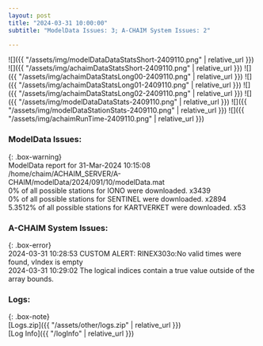 ```yaml
---
layout: post
title: "2024-03-31 10:00:00"
subtitle: "ModelData Issues: 3; A-CHAIM System Issues: 2"

---
```


![]({{ "/assets/img/modelDataDataStatsShort-2409110.png" | relative_url }})
![]({{ "/assets/img/achaimDataStatsShort-2409110.png" | relative_url }})
![]({{ "/assets/img/achaimDataStatsLong00-2409110.png" | relative_url }})
![]({{ "/assets/img/achaimDataStatsLong01-2409110.png" | relative_url }})
![]({{ "/assets/img/achaimDataStatsLong02-2409110.png" | relative_url }})
![]({{ "/assets/img/modelDataDataStats-2409110.png" | relative_url }})
![]({{ "/assets/img/modelDataStationStats-2409110.png" | relative_url }})
![]({{ "/assets/img/achaimRunTime-2409110.png" | relative_url }})


### ModelData Issues:  
  
{: .box-warning}  
 ModelData report for 31-Mar-2024 10:15:08   
 /home/chaim/ACHAIM_SERVER/A-CHAIM/modelData/2024/091/10/modelData.mat   
 0% of all possible stations for IONO were downloaded. x3439   
 0% of all possible stations for SENTINEL were downloaded. x2894   
 5.3512% of all possible stations for KARTVERKET were downloaded. x53   
  
### A-CHAIM System Issues:  
  
{: .box-error}  
2024-03-31 10:28:53 CUSTOM ALERT: RINEX303o:No valid times were found, vIndex is empty  
2024-03-31 10:29:02 The logical indices contain a true value outside of the array bounds.  

### Logs:  
  
{: .box-note}  
[Logs.zip]({{ "/assets/other/logs.zip" | relative_url }})  
[Log Info]({{ "/logInfo" | relative_url }})  
